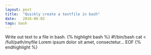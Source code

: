 ```yaml
---
layout: post
title:  "Quickly create a textfile in bash"
date:   2016-06-02
tags: bash
---
```


Write out text to a file in bash.
{% highlight bash %}
#!/bin/bash
cat <<EOF > /full/path/myfile
Lorem ipsum dolor sit amet, consectetur... 
EOF
{% endhighlight %}


